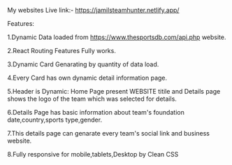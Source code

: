 My websites Live link:- https://jamilsteamhunter.netlify.app/


Features:

1.Dynamic Data loaded from https://www.thesportsdb.com/api.php website.

2.React Routing Features Fully works.

3.Dynamic Card Genarating by quantity of data load.

4.Every Card has own dynamic detail information page.

5.Header is Dynamic: Home Page present WEBSITE titile and Details page shows the logo of the team which was selected for details.

6.Details Page has basic information about team's foundation date,country,sports type,gender.

7.This details page can genarate every team's social link and business website.

8.Fully responsive for mobile,tablets,Desktop by Clean CSS 